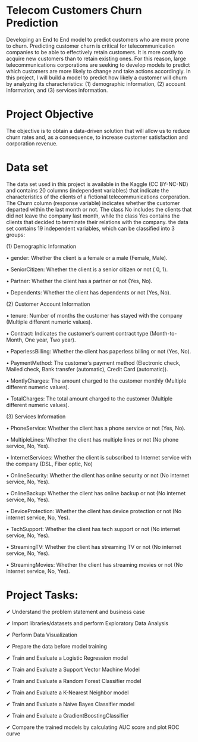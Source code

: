# Telecom Customers Churn Prediction

Developing an End to End model to predict customers who are more prone to churn. Predicting customer churn is critical for telecommunication companies to be able to effectively retain customers. It is more costly to acquire new customers than to retain existing ones. For this reason, large telecommunications corporations are seeking to develop models to predict which customers are more likely to change and take actions accordingly. In this project, I will build a model to predict how likely a customer will churn by analyzing its characteristics: (1) demographic information, (2) account information, and (3) services information. 

# Project Objective

The objective is to obtain a data-driven solution that will allow us to reduce churn rates and, as a consequence, to increase customer satisfaction and corporation revenue.

# Data set
The data set used in this project is available in the Kaggle (CC BY-NC-ND) and contains 20 columns (independent variables) that indicate the characteristics of the clients of a fictional telecommunications corporation. The Churn column (response variable) indicates whether the customer departed within the last month or not. The class No includes the clients that did not leave the company last month, while the class Yes contains the clients that decided to terminate their relations with the company. 
the data set contains 19 independent variables, which can be classified into 3 groups:

(1) Demographic Information

• gender: Whether the client is a female or a male (Female, Male).

• SeniorCitizen: Whether the client is a senior citizen or not ( 0, 1).

• Partner: Whether the client has a partner or not (Yes, No).

• Dependents: Whether the client has dependents or not (Yes, No).

(2) Customer Account Information

• tenure: Number of months the customer has stayed with the company (Multiple different numeric values).

• Contract: Indicates the customer’s current contract type (Month-to-Month, One year, Two year).

• PaperlessBilling: Whether the client has paperless billing or not (Yes, No).

• PaymentMethod: The customer’s payment method (Electronic check, Mailed check, Bank transfer (automatic), 
  Credit Card (automatic)).

• MontlyCharges: The amount charged to the customer monthly (Multiple different numeric values).

• TotalCharges: The total amount charged to the customer (Multiple different numeric values).

(3) Services Information

• PhoneService: Whether the client has a phone service or not (Yes, No).

• MultipleLines: Whether the client has multiple lines or not (No phone service, No, Yes).

• InternetServices: Whether the client is subscribed to Internet service with the company (DSL, Fiber optic, No)

• OnlineSecurity: Whether the client has online security or not (No internet service, No, Yes).

• OnlineBackup: Whether the client has online backup or not (No internet service, No, Yes).

• DeviceProtection: Whether the client has device protection or not (No internet service, No, Yes).

• TechSupport: Whether the client has tech support or not (No internet service, No, Yes).

• StreamingTV: Whether the client has streaming TV or not (No internet service, No, Yes).

• StreamingMovies: Whether the client has streaming movies or not (No internet service, No, Yes).

# Project Tasks:

✔ Understand the problem statement and business case

✔ Import libraries/datasets and perform Exploratory Data Analysis

✔ Perform Data Visualization

✔ Prepare the data before model training

✔ Train and Evaluate a Logistic Regression model

✔ Train and Evaluate a Support Vector Machine Model

✔ Train and Evaluate a Random Forest Classifier model

✔ Train and Evaluate a K-Nearest Neighbor model

✔ Train and Evaluate a Naive Bayes Classifier model

✔ Train and Evaluate a GradientBoostingClassifier

✔ Compare the trained models by calculating AUC score and plot ROC curve


